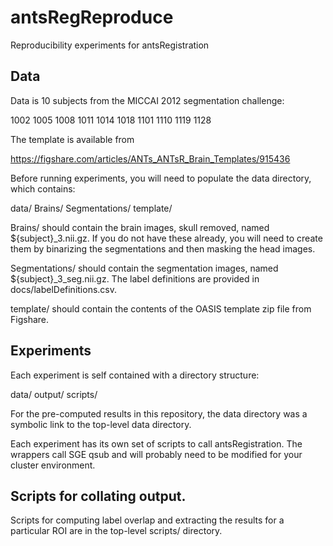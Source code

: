 # antsRegReproduce

Reproducibility experiments for antsRegistration


## Data

Data is 10 subjects from the MICCAI 2012 segmentation challenge:

1002 
1005 
1008 
1011 
1014 
1018 
1101 
1110 
1119 
1128

The template is available from 

  https://figshare.com/articles/ANTs_ANTsR_Brain_Templates/915436


Before running experiments, you will need to populate the data directory, 
which contains:

  data/
       Brains/
       Segmentations/
       template/

Brains/ should contain the brain images, skull removed, named ${subject}_3.nii.gz.
If you do not have these already, you will need to create them by binarizing the 
segmentations and then masking the head images.

Segmentations/ should contain the segmentation images, named ${subject}_3_seg.nii.gz. 
The label definitions are provided in docs/labelDefinitions.csv.

template/ should contain the contents of the OASIS template zip file from Figshare.


## Experiments

Each experiment is self contained with a directory structure:

  data/
  output/
  scripts/

For the pre-computed results in this repository, the data directory was a
symbolic link to the top-level data directory.

Each experiment has its own set of scripts to call antsRegistration. The wrappers
call SGE qsub and will probably need to be modified for your cluster environment.


## Scripts for collating output.

Scripts for computing label overlap and extracting the results for a particular ROI 
are in the top-level scripts/ directory.



